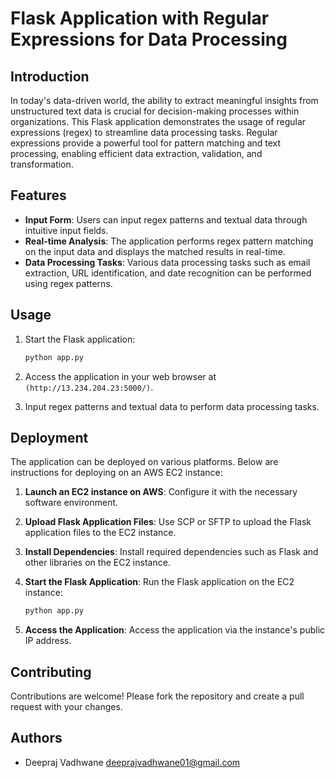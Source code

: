 # Flask Application with Regular Expressions for Data Processing

## Introduction

In today's data-driven world, the ability to extract meaningful insights from unstructured text data is crucial for decision-making processes within organizations.
This Flask application demonstrates the usage of regular expressions (regex) to streamline data processing tasks. 
Regular expressions provide a powerful tool for pattern matching and text processing, enabling efficient data extraction, validation, and transformation.

## Features

- **Input Form**: Users can input regex patterns and textual data through intuitive input fields.
- **Real-time Analysis**: The application performs regex pattern matching on the input data and displays the matched results in real-time.
- **Data Processing Tasks**: Various data processing tasks such as email extraction, URL identification, and date recognition can be performed using regex patterns.

## Usage

1. Start the Flask application:

    ```bash
    python app.py
    ```

2. Access the application in your web browser at `(http://13.234.204.23:5000/)`.

3. Input regex patterns and textual data to perform data processing tasks.

## Deployment

The application can be deployed on various platforms. Below are instructions for deploying on an AWS EC2 instance:

1. **Launch an EC2 instance on AWS**: Configure it with the necessary software environment.
  
2. **Upload Flask Application Files**: Use SCP or SFTP to upload the Flask application files to the EC2 instance.

3. **Install Dependencies**: Install required dependencies such as Flask and other libraries on the EC2 instance.

4. **Start the Flask Application**: Run the Flask application on the EC2 instance:

    ```bash
    python app.py
    ```

5. **Access the Application**: Access the application via the instance's public IP address.

## Contributing

Contributions are welcome! Please fork the repository and create a pull request with your changes.


## Authors

- Deepraj Vadhwane   deeprajvadhwane01@gmail.com


